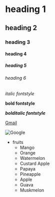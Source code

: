 # heading 1
## heading 2
### heading 3
#### heading 4
##### heading 5
###### heading 6

*italic fontstyle*

**bold fontstyle**

***bolditalic fontstyle***

[Gmail](https://www.gmail.com)

![Google](https://www.stuartcmchenry.com/wp-content/uploads/2009/04/worldcup.png)

* fruits
  * Mango
  * Orange
  * Watermelon
  * Custard Apple
  * Papaya
  * Pineapple
  * Apple
  * Guava
  * Muskmelon
  
